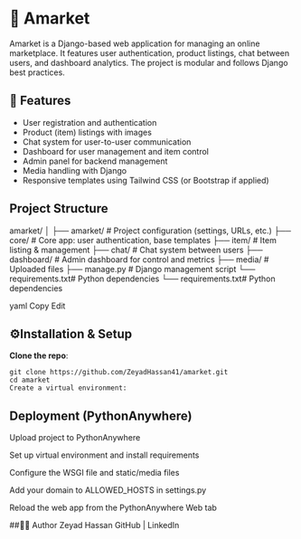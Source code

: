 # 🛒 Amarket

Amarket is a Django-based web application for managing an online marketplace. It features user authentication, product listings, chat between users, and dashboard analytics. The project is modular and follows Django best practices.

## 🚀 Features

- User registration and authentication
- Product (item) listings with images
- Chat system for user-to-user communication
- Dashboard for user management and item control
- Admin panel for backend management
- Media handling with Django
- Responsive templates using Tailwind CSS (or Bootstrap if applied)

## Project Structure
amarket/
│
├── amarket/ # Project configuration (settings, URLs, etc.)
├── core/ # Core app: user authentication, base templates
├── item/ # Item listing & management
├── chat/ # Chat system between users
├── dashboard/ # Admin dashboard for control and metrics
├── media/ # Uploaded files
├── manage.py # Django management script
└── requirements.txt# Python dependencies
└── requirements.txt# Python dependencies

yaml
Copy
Edit

## ⚙Installation & Setup
**Clone the repo**:
```
git clone https://github.com/ZeyadHassan41/amarket.git
cd amarket
Create a virtual environment:
```

## Deployment (PythonAnywhere)
Upload project to PythonAnywhere

Set up virtual environment and install requirements

Configure the WSGI file and static/media files

Add your domain to ALLOWED_HOSTS in settings.py

Reload the web app from the PythonAnywhere Web tab

##🧑‍💻 Author
Zeyad Hassan
GitHub | LinkedIn
